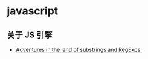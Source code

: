 javascript
===



## 关于 JS 引擎

- [Adventures in the land of substrings and RegExps.](https://mrale.ph/blog/2016/11/23/making-less-dart-faster.html)